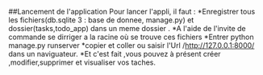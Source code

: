 ##Lancement de l'application
Pour lancer l'appli, il faut :
*Enregistrer tous les fichiers(db.sqlite 3 : base de donnee, manage.py) et dossier(tasks,todo_app)
dans un meme dossier .
*A l'aide de l'invite de commande se dirriger a la racine où se trouve ces fichiers
*Entrer python manage.py runserver
*copier et coller ou saisir l'Url /http://127.0.0.1:8000/ dans un naviguateur.
*Et c'est fait ,vous pouvez à présent créer ,modifier,supprimer et visualiser vos taches.
